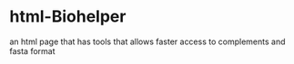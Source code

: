 # html-Biohelper
an html page that has tools that allows faster access to complements and fasta format
